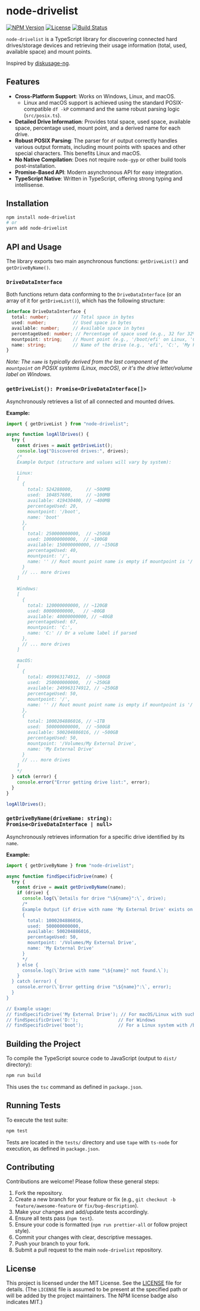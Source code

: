 # node-drivelist

[![NPM Version](https://img.shields.io/npm/v/node-drivelist.svg?style=flat-square)](https://www.npmjs.com/package/node-drivelist)
[![License](https://img.shields.io/npm/l/node-drivelist.svg?style=flat-square)](https://github.com/drainerlight/node-drivelist/blob/master/LICENSE)
[![Build Status](https://img.shields.io/travis/com/drainerlight/node-drivelist.svg?style=flat-square)](https://travis-ci.com/drainerlight/node-drivelist) <!-- Replace with actual build status badge if available -->

`node-drivelist` is a TypeScript library for discovering connected hard drives/storage devices and retrieving their usage information (total, used, available space) and mount points.

Inspired by [diskusage-ng](https://github.com/iximiuz/node-diskusage-ng).

## Features

-   **Cross-Platform Support**: Works on Windows, Linux, and macOS.
    -   Linux and macOS support is achieved using the standard POSIX-compatible `df -kP` command and the same robust parsing logic (`src/posix.ts`).
-   **Detailed Drive Information**: Provides total space, used space, available space, percentage used, mount point, and a derived name for each drive.
-   **Robust POSIX Parsing**: The parser for `df` output correctly handles various output formats, including mount points with spaces and other special characters. This benefits Linux and macOS.
-   **No Native Compilation**: Does not require `node-gyp` or other build tools post-installation.
-   **Promise-Based API**: Modern asynchronous API for easy integration.
-   **TypeScript Native**: Written in TypeScript, offering strong typing and intellisense.

## Installation

```bash
npm install node-drivelist
# or
yarn add node-drivelist
```

## API and Usage

The library exports two main asynchronous functions: `getDriveList()` and `getDriveByName()`.

### `DriveDataInterface`

Both functions return data conforming to the `DriveDataInterface` (or an array of it for `getDriveList()`), which has the following structure:

```typescript
interface DriveDataInterface {
  total: number;         // Total space in bytes
  used: number;          // Used space in bytes
  available: number;     // Available space in bytes
  percentageUsed: number; // Percentage of space used (e.g., 32 for 32%)
  mountpoint: string;    // Mount point (e.g., '/boot/efi' on Linux, 'C:' on Windows, '/Volumes/My Passport' on macOS)
  name: string;          // Name of the drive (e.g., 'efi', 'C:', 'My Passport')
}
```
*Note: The `name` is typically derived from the last component of the `mountpoint` on POSIX systems (Linux, macOS), or it's the drive letter/volume label on Windows.*

### `getDriveList(): Promise<DriveDataInterface[]>`

Asynchronously retrieves a list of all connected and mounted drives.

**Example:**

```javascript
import { getDriveList } from "node-drivelist";

async function logAllDrives() {
  try {
    const drives = await getDriveList();
    console.log("Discovered drives:", drives);
    /*
    Example Output (structure and values will vary by system):

    Linux:
    [
      {
        total: 524288000,     // ~500MB
        used:  104857600,     // ~100MB
        available: 419430400, // ~400MB
        percentageUsed: 20,
        mountpoint: '/boot',
        name: 'boot'
      },
      {
        total: 250000000000,  // ~250GB
        used: 100000000000,  // ~100GB
        available: 150000000000, // ~150GB
        percentageUsed: 40,
        mountpoint: '/',
        name: '' // Root mount point name is empty if mountpoint is '/'
      }
      // ... more drives
    ]

    Windows:
    [
      {
        total: 120000000000, // ~120GB
        used: 80000000000,   // ~80GB
        available: 40000000000, // ~40GB
        percentageUsed: 67,
        mountpoint: 'C:',
        name: 'C:' // Or a volume label if parsed
      },
      // ... more drives
    ]

    macOS:
    [
      {
        total: 499963174912,  // ~500GB
        used:  250000000000,  // ~250GB
        available: 249963174912, // ~250GB
        percentageUsed: 50,
        mountpoint: '/',
        name: '' // Root mount point name is empty if mountpoint is '/'
      },
      {
        total: 1000204886016, // ~1TB
        used:  500000000000,  // ~500GB
        available: 500204886016, // ~500GB
        percentageUsed: 50,
        mountpoint: '/Volumes/My External Drive',
        name: 'My External Drive'
      }
      // ... more drives
    ]
    */
  } catch (error) {
    console.error("Error getting drive list:", error);
  }
}

logAllDrives();
```

### `getDriveByName(driveName: string): Promise<DriveDataInterface | null>`

Asynchronously retrieves information for a specific drive identified by its `name`.

**Example:**

```javascript
import { getDriveByName } from "node-drivelist";

async function findSpecificDrive(name) {
  try {
    const drive = await getDriveByName(name);
    if (drive) {
      console.log(\`Details for drive "\${name}":\`, drive);
      /*
      Example Output (if drive with name 'My External Drive' exists on macOS):
      {
        total: 1000204886016,
        used:  500000000000,
        available: 500204886016,
        percentageUsed: 50,
        mountpoint: '/Volumes/My External Drive',
        name: 'My External Drive'
      }
      */
    } else {
      console.log(\`Drive with name "\${name}" not found.\`);
    }
  } catch (error) {
    console.error(\`Error getting drive "\${name}":\`, error);
  }
}

// Example usage:
// findSpecificDrive('My External Drive'); // For macOS/Linux with such a volume
// findSpecificDrive('D:');               // For Windows
// findSpecificDrive('boot');             // For a Linux system with /boot
```

## Building the Project

To compile the TypeScript source code to JavaScript (output to `dist/` directory):

```bash
npm run build
```
This uses the `tsc` command as defined in `package.json`.

## Running Tests

To execute the test suite:

```bash
npm test
```
Tests are located in the `tests/` directory and use `tape` with `ts-node` for execution, as defined in `package.json`.

## Contributing

Contributions are welcome! Please follow these general steps:
1.  Fork the repository.
2.  Create a new branch for your feature or fix (e.g., `git checkout -b feature/awesome-feature` or `fix/bug-description`).
3.  Make your changes and add/update tests accordingly.
4.  Ensure all tests pass (`npm test`).
5.  Ensure your code is formatted (`npm run prettier-all` or follow project style).
6.  Commit your changes with clear, descriptive messages.
7.  Push your branch to your fork.
8.  Submit a pull request to the main `node-drivelist` repository.

## License

This project is licensed under the MIT License. See the [LICENSE](https://github.com/drainerlight/node-drivelist/blob/master/LICENSE) file for details.
(The `LICENSE` file is assumed to be present at the specified path or will be added by the project maintainers. The NPM license badge also indicates MIT.)